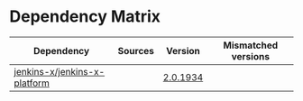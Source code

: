 # Dependency Matrix

Dependency | Sources | Version | Mismatched versions
---------- | ------- | ------- | -------------------
[jenkins-x/jenkins-x-platform](https://github.com/jenkins-x/jenkins-x-platform) |  | [2.0.1934](https://github.com/jenkins-x/jenkins-x-platform/releases/tag/v2.0.1934) | 
